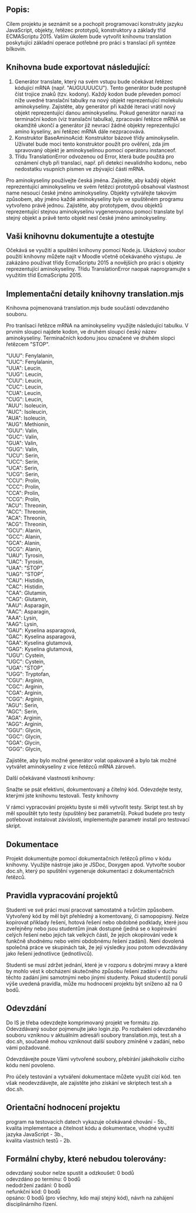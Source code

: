 ## Popis:
Cílem projektu je seznámit se a pochopit programovací konstrukty jazyku JavaScript, objekty, řetězec prototypů, konstruktory a základy tříd ECMAScriptu 2015. Vaším úkolem bude vytvořit knihovnu translation poskytující základní operace potřebné pro práci s translací při syntéze bílkovin.

## Knihovna bude exportovat následující:

1. Generátor translate, který na svém vstupu bude očekávat řetězec kódující mRNA (např. "AUGUUUUCU"). Tento generátor bude postupně číst trojice znaků (tzv. kodony). Každý kodon bude převeden pomocí níže uvedné translační tabulky na nový objekt reprezentující molekulu aminokyseliny. Zajistěte, aby generátor při každé iteraci vrátil nový objekt reprezentující danou aminokyselinu. Pokud generátor narazí na terminační kodon (viz translační tabulka), zpracování řetězce mRNA se okamžitě ukončí a generátor již nevrací žádné objekty reprezentující amino kyseliny, ani řetězec mRNA dále nezpracovává.
2. Konstruktor BaseAminoAcid: Konstruktor bázové třídy aminokyselin. Uživatel bude moci tento konstruktor použít pro ověření, zda jim spravovaný objekt je aminokyselinou pomocí operátoru instanceof.
3. Třídu TranslationError odvozenou od Error, která bude použitá pro oznámení chyb při translaci, např. při detekci nevalidního kodonu, nebo nedostatku vsupních písmen ve zbývající části mRNA.

Pro aminokyseliny používejte česká jména. Zajistěte, aby každý objekt reprezentující aminokyselinu ve svém řetězci prototypů obsahoval vlastnost name nesoucí české jméno aminokyseliny. Objekty vytvářejte takovým způsobem, aby jméno každé aminokyseliny bylo ve spuštěném programu vytvořeno právě jednou. Zajistěte, aby prototypem, dvou objektů reprezentující stejnou aminokyselinu vygenerovanou pomocí translate byl stejný objekt a právě tento objekt nesl české jméno aminokyseliny.

## Vaši knihovnu dokumentujte a otestujte

Očekává se využití a spuštění knihovny pomocí Node.js. Ukázkový soubor použití knihovny můžete najít v Moodle včetně očekávaného výstupu. Je zakázáno používat třídy EcmaScriptu 2015 a novějších pro práci s objekty reprezentující aminokyseliny. Třídu TranslationError naopak naprogramujte s využitím tříd EcmaScriptu 2015.

## Implementační detaily knihovny translation.mjs

Knihovna pojmenovaná translation.mjs bude součástí odevzdaného souboru.

Pro tranlsaci řetězce mRNA na aminokyseliny využijte následující tabulku. V prvním sloupci najdete kodon, ve druhém sloupci český název aminokyseliny. Terminačních kodonu jsou označené ve druhém slopci řetězcem "STOP".

"UUU": Fenylalanin,  
"UUC": Fenylalanin,  
"UUA": Leucin,  
"UUG": Leucin,  
"CUU": Leucin,  
"CUC": Leucin,  
"CUA": Leucin,  
"CUG": Leucin,  
"AUU": Isoleucin,  
"AUC": Isoleucin,  
"AUA": Isoleucin,  
"AUG": Methionin,  
"GUU": Valin,  
"GUC": Valin,  
"GUA": Valin,  
"GUG": Valin,  
"UCU": Serin,  
"UCC": Serin,  
"UCA": Serin,  
"UCG": Serin,  
"CCU": Prolin,  
"CCC": Prolin,  
"CCA": Prolin,  
"CCG": Prolin,  
"ACU": Threonin,  
"ACC": Threonin,  
"ACA": Threonin,  
"ACG": Threonin,  
"GCU": Alanin,  
"GCC": Alanin,  
"GCA": Alanin,  
"GCG": Alanin,  
"UAU": Tyrosin,  
"UAC": Tyrosin,  
"UAA": "STOP",  
"UAG": "STOP",  
"CAU": Histidin,  
"CAC": Histidin,  
"CAA": Glutamin,  
"CAG": Glutamin,  
"AAU": Asparagin,  
"AAC": Asparagin,  
"AAA": Lysin,  
"AAG": Lysin,  
"GAU": Kyselina asparagová,  
"GAC": Kyselina asparagová,  
"GAA": Kyselina glutamová,  
"GAG": Kyselina glutamová,  
"UGU": Cystein,  
"UGC": Cystein,  
"UGA": "STOP",  
"UGG": Tryptofan,  
"CGU": Arginin,  
"CGC": Arginin,  
"CGA": Arginin,  
"CGG": Arginin,  
"AGU": Serin,  
"AGC": Serin,  
"AGA": Arginin,  
"AGG": Arginin,  
"GGU": Glycin,  
"GGC": Glycin,  
"GGA": Glycin,  
"GGG": Glycin,


Zajistěte, aby bylo možné generátor volat opakovaně a bylo tak možné vytvářet aminokyseliny z více řetězců mRNA zároveň.

Další očekávané vlastnosti knihovny:

Snažte se psát efektivní, dokumentovaný a čitelný kód.
Odevzdejte testy, kterými jste knihovnu testovali.
Testy knihovny

V rámci vypracování projektu byste si měli vytvořit testy. Skript test.sh by měl spouštět tyto testy (spuštěný bez parametrů). Pokud budete pro testy potřebovat instalovat závislosti, implementujte parametr install pro testovací skript.

## Dokumentace

Projekt dokumentujte pomocí dokumentačních řetězců přímo v kódu knihovny. Využijte nástroje jako je JSDoc, Doxygen apod. Vytvořte soubor doc.sh, který po spuštění vygeneruje dokumentaci z dokumentačních řetězců.

## Pravidla vypracování projektů

Studenti ve své práci musí pracovat samostatně a tvůrčím způsobem. Vytvořený kód by měl být přehledný a komentovaný, či samopopisný. Nelze kopírovat příklady řešení, hotová řešení nebo obdobné podklady, které jsou zveřejněny nebo jsou studentům jinak dostupné (jedná se o kopírování celých řešení nebo jejich tak velkých částí, že jejich okopírování vede k funkčně shodnému nebo velmi obdobnému řešení zadání). Není dovolená společná práce ve skupinách tak, že její výsledky jsou potom odevzdávány jako řešení jednotlivce (jednotlivců).

Studenti se musí zdržet jednání, které je v rozporu s dobrými mravy a které by mohlo vést k obcházení skutečného způsobu řešení zadání v duchu těchto zadání jimi samotnými nebo jinými studenty. Pokud student(i) poruší výše uvedená pravidla, může mu hodnocení projektu být sníženo až na 0 bodů.

## Odevzdání

Do IS je třeba odevzdejte komprimovaný projekt ve formátu zip. Odevzdávaný soubor pojmenujte jako login.zip. Po rozbalení odevzdaného souboru vzniknou v aktuálním adresáři soubory translation.mjs, test.sh a doc.sh, současně mohou vzniknout další soubory zmíněné v zadání, nebo vámi požadované.

Odevzdávejte pouze Vámi vytvořené soubory, přebírání jakéhokoliv cizího kódu není povoleno.

Pro účely testování a vytváření dokumentace můžete využít cizí kód. ten však neodevzdávejte, ale zajistěte jeho získání ve skriptech test.sh a doc.sh.

## Orientační hodnocení projektu

program na testovacích datech vykazuje očekávané chování - 5b.,  
kvalita implementace a čitelnost kódu a dokumentace, vhodné využití jazyka JavaScript - 3b.,  
kvalita vlastních testů - 2b.  
## Formální chyby, které nebudou tolerovány:

odevzdaný soubor nelze spustit a odzkoušet: 0 bodů  
odevzdáno po termínu: 0 bodů  
nedodržení zadání: 0 bodů  
nefunkční kód: 0 bodů  
opsáno: 0 bodů (pro všechny, kdo mají stejný kód), návrh na zahájení disciplinárního řízení.